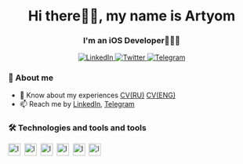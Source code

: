 <div id="header" align="center">
    <h1>Hi there👋🏻, my name is Artyom</h1>
    <h3>I'm an iOS Developer👨🏻‍💻</h3>
</div>

<div id="socials" align="center">
    <a href="https://www.linkedin.com/in/acidcry909/">
        <img src="https://img.shields.io/badge/Linkedin-black?style=for-the-badge&logo=linkedin" alt="LinkedIn"/
    </a>
    <a href="https://twitter.com/acidcry909">
        <img src="https://img.shields.io/badge/Twitter-black?style=for-the-badge&logo=x" alt="Twitter"/
    </a>
    <a href="https://t.me/acidcry909">
        <img src="https://img.shields.io/badge/Telegram-black?style=for-the-badge&logo=telegram" alt="Telegram"/>
    </a>
</div>

### 🍜 About me
- 📄 Know about my experiences [CV(RU)](https://docs.google.com/document/d/1fHA-p-XyeZ7pQ70Vo6G1tdTIgdWIgaBzE1holPHRT0o/edit) [CV(ENG)](https://docs.google.com/document/d/1Ji7lkXmvhUspZtOXcLb8GuEVITXLzt3tlyvPaNh72Ig/edit)
- 📫 Reach me by [LinkedIn](https://www.linkedin.com/in/acidcry909/), [Telegram](https://t.me/acidcry909)

### 🛠️ Technologies and tools and tools
<img src="https://img.shields.io/badge/swift-black?logo=swift" alt="logo" height="25" />&nbsp;
<img src="https://img.shields.io/badge/xcode-black?logo=xcode" alt="logo" height="25" />&nbsp;
<img src="https://img.shields.io/badge/git-black?logo=git" alt="logo" height="25" />&nbsp;
<img src="https://img.shields.io/badge/react-black?logo=react" alt="logo" height="25" />&nbsp;
<img src="https://img.shields.io/badge/ts-black?logo=typescript" alt="logo" height="25" />&nbsp;
<img src="https://img.shields.io/badge/C%2B%2B-black?logo=c%2B%2B" alt="logo" height="25" />&nbsp;

